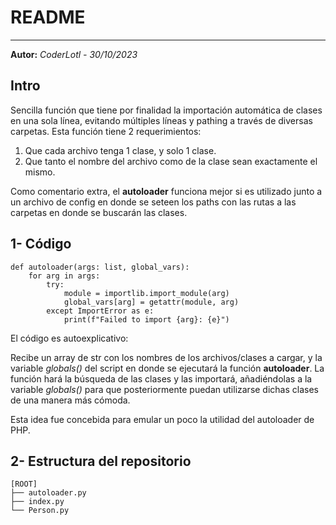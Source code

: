 # README
---
**Autor:** *CoderLotl - 30/10/2023*

## Intro

Sencilla función que tiene por finalidad la importación automática de clases en una sola línea, evitando múltiples líneas y pathing a través de diversas carpetas.
Esta función tiene 2 requerimientos:
1. Que cada archivo tenga 1 clase, y solo 1 clase.
2. Que tanto el nombre del archivo como de la clase sean exactamente el mismo.

Como comentario extra, el **autoloader** funciona mejor si es utilizado junto a un archivo de config en donde se seteen los paths con las rutas a las carpetas en donde se buscarán las clases.

## 1- Código
    def autoloader(args: list, global_vars):        
        for arg in args:
            try:
                module = importlib.import_module(arg)            
                global_vars[arg] = getattr(module, arg)
            except ImportError as e:
                print(f"Failed to import {arg}: {e}")

El código es autoexplicativo:

Recibe un array de str con los nombres de los archivos/clases a cargar, y la variable *globals()* del script en donde se ejecutará la función **autoloader**.
La función hará la búsqueda de las clases y las importará, añadiéndolas a la variable *globals()* para que posteriormente puedan utilizarse dichas clases de una manera más cómoda.

Esta idea fue concebida para emular un poco la utilidad del autoloader de PHP.

## 2- Estructura del repositorio

    [ROOT]
    ├── autoloader.py
    ├── index.py
    └── Person.py
